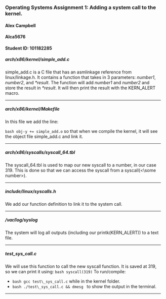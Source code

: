 ### Operating Systems Assignment 1: Adding a system call to the kernel.


#### Alex Campbell
#### Alca5676
#### Student ID: 101182285


##### arch/x86/kernel/simple_add.c
simple_add.c is a C file that has an asmlinkage reference from linux/linkage.h.  It contains a function that takes in 3 parameters: *number1*, *number2*, and *\*result*.  The function will add *number1* and *number2* and store the result in *\*result*.  It will then print the result with the KERN\_ALERT macro.

---

##### arch/x86/kernel/Makefile
In this file we add the line:

 ```bash obj-y += simple_add.o```
 so that when we compile the kernel, it will see the object file simple_add.c and link it.

---

##### arch/x86/syscalls/syscall_64.tbl
The syscall_64.tbl is used to map our new syscall to a number, in our case 319.  This is done so that we can access the syscall from a syscall(<\some number>).

---

##### include/linux/syscalls.h
We add our function definition to link it to the system call.

---

##### /var/log/syslog
The system will log all outputs (including our printk(KERN_ALERT)) to a text file.

---
##### test\_sys_call.c

We will use this function to call the new syscall function.  It is saved at 319, so we can print it using:
```bash syscall(319)```
To run/compile:
  * ```bash gcc test\_sys_call.c``` while in the kernel folder.
  * ```bash ./test\_sys_call.c && dmesg ``` to show the output in the terminal.


---



